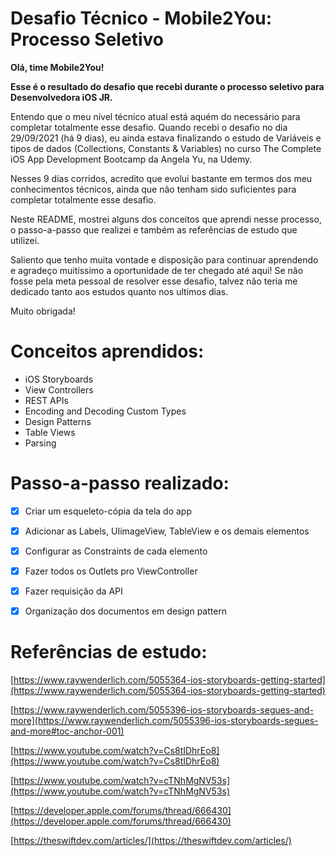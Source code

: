 # Desafio Técnico - Mobile2You: Processo Seletivo


<b> Olá, time Mobile2You!

Esse é o resultado do desafio que recebi durante o processo seletivo para Desenvolvedora iOS JR. </b>

Entendo que o meu nível técnico atual está aquém do necessário para completar totalmente esse desafio. Quando recebi o desafio no dia 29/09/2021 (há 9 dias), eu ainda estava finalizando o estudo de Variáveis e tipos de dados (Collections,
Constants & Variables) no curso The Complete iOS App Development Bootcamp da Angela Yu, na Udemy.

Nesses 9 dias corridos, acredito que evolui bastante em termos dos meu conhecimentos técnicos, ainda que não tenham sido suficientes para completar totalmente esse desafio. 

Neste README, mostrei alguns dos conceitos que aprendi nesse processo, o passo-a-passo que realizei e também as referências de estudo que utilizei.

Saliento que tenho muita vontade e disposição para continuar aprendendo e agradeço muitíssimo a oportunidade de ter chegado até aqui! Se não fosse pela meta pessoal de resolver esse desafio, talvez não teria me dedicado tanto aos estudos quanto nos ultimos dias. 

Muito obrigada!


# Conceitos aprendidos:

- iOS Storyboards 
- View Controllers
- REST APIs
- Encoding and Decoding Custom Types
- Design Patterns
- Table Views
- Parsing
        

# Passo-a-passo realizado:

- [x]  Criar um esqueleto-cópia da tela do app
- [x]  Adicionar as Labels, UIimageView, TableView e os demais elementos
- [x]  Configurar as Constraints de cada elemento
- [x]  Fazer todos os Outlets pro ViewController
- [x]  Fazer requisição da API
- [x]  Organização dos documentos em design pattern


# Referências de estudo:

[https://www.raywenderlich.com/5055364-ios-storyboards-getting-started](https://www.raywenderlich.com/5055364-ios-storyboards-getting-started) 

[https://www.raywenderlich.com/5055396-ios-storyboards-segues-and-more](https://www.raywenderlich.com/5055396-ios-storyboards-segues-and-more#toc-anchor-001) 

[https://www.youtube.com/watch?v=Cs8tIDhrEo8](https://www.youtube.com/watch?v=Cs8tIDhrEo8)

[https://www.youtube.com/watch?v=cTNhMgNV53s](https://www.youtube.com/watch?v=cTNhMgNV53s)

[https://developer.apple.com/forums/thread/666430](https://developer.apple.com/forums/thread/666430)

[https://theswiftdev.com/articles/](https://theswiftdev.com/articles/)
